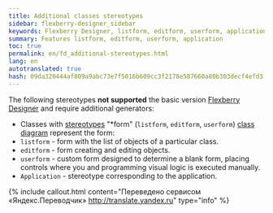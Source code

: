 ```yaml
--- 
title: Additional classes stereotypes 
sidebar: flexberry-designer_sidebar 
keywords: Flexberry Designer, listform, editform, userform, application, stereotype 
summary: Features listform, editform, userform, application 
toc: true 
permalink: en/fd_additional-stereotypes.html 
lang: en 
autotranslated: true 
hash: 09da320444af809a9abc73e7f5016b609cc3f2178e587660a80b303decf4efd3 
--- 
```


The following stereotypes **not supported** the basic version [Flexberry Designer](fd_landing_page.html) and require additional generators: 

* Classes with [stereotypes](fd_key-concepts.html) "*form" (`listform`, `editform`, `userform`) [class diagram](fd_class-diagram.html) represent the form: 
* `listform` - form with the list of objects of a particular class. 
* `editform` - form creating and editing objects. 
* `userform` - custom form designed to determine a blank form, placing controls where you and programming visual logic is executed manually. 
* `Application` - stereotype corresponding to the application. 



{% include callout.html content="Переведено сервисом «Яндекс.Переводчик» <http://translate.yandex.ru>" type="info" %}